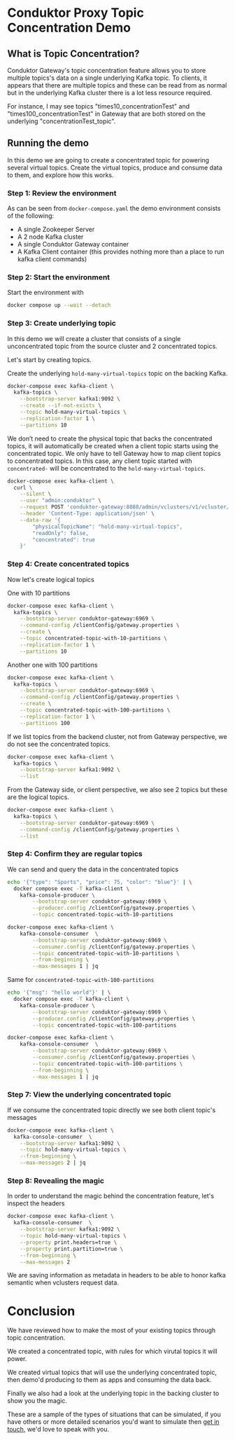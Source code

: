 # Conduktor Proxy Topic Concentration Demo

## What is Topic Concentration?

Conduktor Gateway's topic concentration feature allows you to store multiple topics's data on a single underlying Kafka 
topic. To clients, it appears that there are multiple topics and these can be read from as normal but in the underlying 
Kafka cluster there is a lot less resource required.

For instance, I may see topics "times10_concentrationTest" and "times100_concentrationTest" in Gateway that are both stored on the 
underlying "concentrationTest_topic".

## Running the demo
In this demo we are going to create a concentrated topic for powering several virtual topics. Create the virtual topics, produce and consume data to them, and explore how this works.

### Step 1: Review the environment

As can be seen from `docker-compose.yaml` the demo environment consists of the following:

* A single Zookeeper Server
* A 2 node Kafka cluster
* A single Conduktor Gateway container
* A Kafka Client container (this provides nothing more than a place to run kafka client commands)

### Step 2: Start the environment

Start the environment with

```bash
docker compose up --wait --detach
```

### Step 3: Create underlying topic

In this demo we will create a cluster that consists of a single unconcentrated topic from the source cluster and 2 concentrated topics. 

Let's start by creating topics.

Create the underlying `hold-many-virtual-topics` topic on the backing Kafka.

```bash
docker-compose exec kafka-client \
  kafka-topics \
    --bootstrap-server kafka1:9092 \
    --create --if-not-exists \
    --topic hold-many-virtual-topics \
    --replication-factor 1 \
    --partitions 10
```

We don’t need to create the physical topic that backs the concentrated topics, it will automatically be created when a client topic starts using the concentrated topic. 
We only have to tell Gateway how to map client topics to concentrated topics. 
In this case, any  client topic started with `concentrated-` will be concentrated to the `hold-many-virtual-topics`.

```bash
docker-compose exec kafka-client \
  curl \
    --silent \
    --user "admin:conduktor" \
    --request POST 'conduktor-gateway:8888/admin/vclusters/v1/vcluster/someCluster/topics/concentrated-.%2A' \
    --header 'Content-Type: application/json' \
    --data-raw '{
        "physicalTopicName": "hold-many-virtual-topics",
        "readOnly": false,
        "concentrated": true
    }'
```

### Step 4: Create concentrated topics

Now let's create logical topics

One with 10 partitions

```bash
docker-compose exec kafka-client \
  kafka-topics \
    --bootstrap-server conduktor-gateway:6969 \
    --command-config /clientConfig/gateway.properties \
    --create \
    --topic concentrated-topic-with-10-partitions \
    --replication-factor 1 \
    --partitions 10
```

Another one with 100 partitions

```bash
docker-compose exec kafka-client \
  kafka-topics \
    --bootstrap-server conduktor-gateway:6969 \
    --command-config /clientConfig/gateway.properties \
    --create \
    --topic concentrated-topic-with-100-partitions \
    --replication-factor 1 \
    --partitions 100
```

If we list topics from the backend cluster, not from Gateway perspective, we do not see the concentrated topics. 

```bash
docker-compose exec kafka-client \
  kafka-topics \
    --bootstrap-server kafka1:9092 \
    --list
```

From the Gateway side, or client perspective, we also see 2 topics but these are the logical topics.

```bash
docker-compose exec kafka-client \
  kafka-topics \
    --bootstrap-server conduktor-gateway:6969 \
    --command-config /clientConfig/gateway.properties \
    --list
```

### Step 4: Confirm they are regular topics

We can send and query the data in the concentrated topics 

```bash
echo '{"type": "Sports", "price": 75, "color": "blue"}' | \
  docker compose exec -T kafka-client \
    kafka-console-producer \
        --bootstrap-server conduktor-gateway:6969 \
        --producer.config /clientConfig/gateway.properties \
        --topic concentrated-topic-with-10-partitions
```

```bash
docker-compose exec kafka-client \
    kafka-console-consumer  \
        --bootstrap-server conduktor-gateway:6969 \
        --consumer.config /clientConfig/gateway.properties \
        --topic concentrated-topic-with-10-partitions \
        --from-beginning \
        --max-messages 1 | jq
```

Same for `concentrated-topic-with-100-partitions`

```bash
echo '{"msg": "hello world"}' | \
  docker compose exec -T kafka-client \
    kafka-console-producer \
        --bootstrap-server conduktor-gateway:6969 \
        --producer.config /clientConfig/gateway.properties \
        --topic concentrated-topic-with-100-partitions
```

```bash
docker-compose exec kafka-client \
    kafka-console-consumer  \
        --bootstrap-server conduktor-gateway:6969 \
        --consumer.config /clientConfig/gateway.properties \
        --topic concentrated-topic-with-100-partitions \
        --from-beginning \
        --max-messages 1 | jq
```

### Step 7: View the underlying concentrated topic

If we consume the concentrated topic directly we see both client topic's messages

```bash
docker-compose exec kafka-client \
  kafka-console-consumer  \
    --bootstrap-server kafka1:9092 \
    --topic hold-many-virtual-topics \
    --from-beginning \
    --max-messages 2 | jq
```

### Step 8: Revealing the magic

In order to understand the magic behind the concentration feature, let's inspect the headers

```bash
docker-compose exec kafka-client \
  kafka-console-consumer  \
    --bootstrap-server kafka1:9092 \
    --topic hold-many-virtual-topics \
    --property print.headers=true \
    --property print.partition=true \
    --from-beginning \
    --max-messages 2
```

We are saving information as metadata in headers to be able to honor kafka semantic when vclusters request data.


# Conclusion

We have reviewed how to make the most of your existing topics through topic concentration.

We created a concentrated topic, with rules for which virutal topics it will power.

We created virtual topics that will use the underlying concentrated topic, then demo'd producing to them as apps and consuming the data back.

Finally we also had a look at the underlying topic in the backing cluster to show you the magic.

These are a sample of the types of situations that can be simulated, if you have others or more detailed scenarios you'd want to simulate then [get in touch](https://www.conduktor.io/contact/demo), we'd love to speak with you. 
